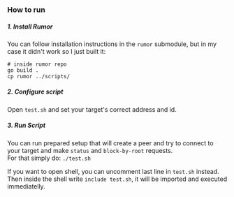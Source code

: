 ### How to run
##### 1. Install Rumor
You can follow installation instructions in the `rumor` submodule, but in my case it didn't work so I just built it:
```shell
# inside rumor repo
go build .
cp rumor ../scripts/
```

##### 2. Configure script
Open `test.sh` and set your target's correct address and id.

##### 3. Run Script
You can run prepared setup that will create a peer and try to connect to your target and make `status` and `block-by-root` requests.  
For that simply do:
`./test.sh`
  
If you want to open shell, you can uncomment last line in `test.sh` instead.
Then inside the shell write `include test.sh`, it will be imported and executed immediatelly.

